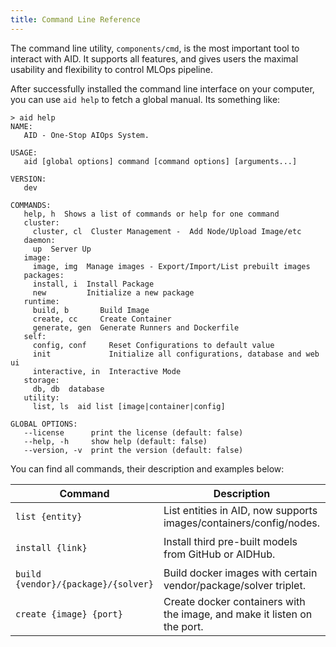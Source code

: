 ```yaml
---
title: Command Line Reference
---
```


The command line utility, ```components/cmd```, is the most important tool to interact with AID. It supports all features, and gives users the maximal usability and flexibility to control MLOps pipeline.

After successfully installed the command line interface on your computer, you can use ```aid help``` to fetch a global manual. Its something like:

```
> aid help
NAME:
   AID - One-Stop AIOps System.

USAGE:
   aid [global options] command [command options] [arguments...]

VERSION:
   dev

COMMANDS:
   help, h  Shows a list of commands or help for one command
   cluster:
     cluster, cl  Cluster Management -  Add Node/Upload Image/etc
   daemon:
     up  Server Up
   image:
     image, img  Manage images - Export/Import/List prebuilt images
   packages:
     install, i  Install Package
     new         Initialize a new package
   runtime:
     build, b       Build Image
     create, cc     Create Container
     generate, gen  Generate Runners and Dockerfile
   self:
     config, conf     Reset Configurations to default value
     init             Initialize all configurations, database and web ui
     interactive, in  Interactive Mode
   storage:
     db, db  database
   utility:
     list, ls  aid list [image|container|config]

GLOBAL OPTIONS:
   --license      print the license (default: false)
   --help, -h     show help (default: false)
   --version, -v  print the version (default: false)
```

You can find all commands, their description and examples below:

| Command                             | Description                                                              | Example                                                          |
| ----------------------------------- | ------------------------------------------------------------------------ | ---------------------------------------------------------------- |
| `list {entity}`                     | List entities in AID, now supports images/containers/config/nodes.       | `aid list images`                                                |
| `install {link}`                    | Install third pre-built models from GitHub or AIDHub.                    | `aid install https://github.com/aidmodels/sentiment-analysis`    |
| `build {vendor}/{package}/{solver}` | Build docker images with certain vendor/package/solver triplet.          | `aid build aidmodels/sentiment-analysis/sentimentSolver`         |
| `create {image} {port}`             | Create docker containers with the image, and make it listen on the port. | `aid create aid-1-cyy-sentiment_prediction-sentimentsolver 8081` |
